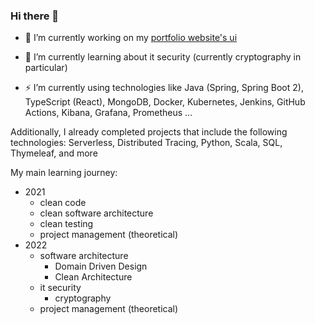 ### Hi there 👋

- 🔭 I’m currently working on my [portfolio website's ui](https://github.com/flamestro/PortfolioPage)

- 🌱 I’m currently learning about it security (currently cryptography in particular)

- ⚡ I’m currently using technologies like Java (Spring, Spring Boot 2), TypeScript (React), MongoDB, Docker, Kubernetes, Jenkins, GitHub Actions, Kibana, Grafana, Prometheus ...

Additionally, I already completed projects that include the following technologies: Serverless, Distributed Tracing, Python, Scala, SQL, Thymeleaf, and more

My main learning journey:
- 2021
  - clean code
  - clean software architecture
  - clean testing
  - project management (theoretical)
- 2022
  - software architecture
    - Domain Driven Design
    - Clean Architecture
  - it security
    - cryptography 
  - project management (theoretical)
